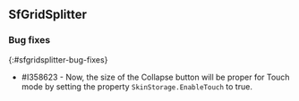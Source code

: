 ## SfGridSplitter

### Bug fixes
{:#sfgridsplitter-bug-fixes}

* \#I358623 - Now, the size of the Collapse button will be proper for Touch mode by setting the property `SkinStorage.EnableTouch` to true.